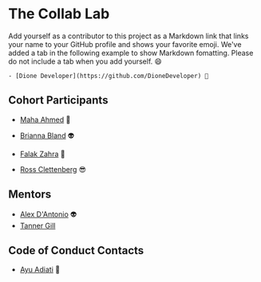 # The Collab Lab

Add yourself as a contributor to this project as a Markdown link that links your name to your GitHub profile and shows your favorite emoji. We've added a tab in the following example to show Markdown fomatting. Please do not include a tab when you add yourself. 😄

    - [Dione Developer](https://github.com/DioneDeveloper) 💅

## Cohort Participants

- [Maha Ahmed](https://github.com/eternalmaha) 🌲

- [Brianna Bland](https://github.com/bbland1) 👽

- [Falak Zahra](https://github.com/zahrafalak) 🎉

- [Ross Clettenberg](https://github.com/RossaMania) 😎

## Mentors

- [Alex D'Antonio](https://github.com/alex-andria) 👽
- [Tanner Gill](https://github.com/tannaurus)

## Code of Conduct Contacts

- [Ayu Adiati](https://github.com/adiati98) 🤩
